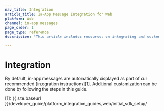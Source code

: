 ```yaml
---
nav_title: Integration
article_title: In-App Message Integration for Web
platform: Web
channel: in-app messages
page_order: 1
page_type: reference
description: "This article includes resources on integrating and customizing in-app messages via the Braze SDK."

---
```


# Integration

By default, in-app messages are automatically displayed as part of our recommended [integration instructions][1]. Additional customization can be done by following the steps in this guide.


[1]: {{ site.baseurl }}/developer_guide/platform_integration_guides/web/initial_sdk_setup/

